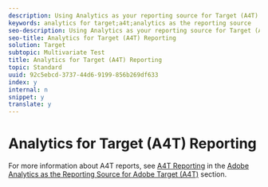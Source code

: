 ```yaml
---
description: Using Analytics as your reporting source for Target (A4T) gives you access to Analytics reports for your Target activities.
keywords: analytics for target;a4t;analytics as the reporting source
seo-description: Using Analytics as your reporting source for Target (A4T) gives you access to Analytics reports for your Target activities.
seo-title: Analytics for Target (A4T) Reporting
solution: Target
subtopic: Multivariate Test
title: Analytics for Target (A4T) Reporting
topic: Standard
uuid: 92c5ebcd-3737-44d6-9199-856b269df633
index: y
internal: n
snippet: y
translate: y
---
```


# Analytics for Target (A4T) Reporting

For more information about A4T reports, see [ A4T Reporting](c_reporting.md#concept_716AF8D545AD404EAAEE99A6DB7B9483) in the [ Adobe Analytics as the Reporting Source for Adobe Target (A4T)](a4t.md#concept_7540C8C04259434AB6EE33B09F47A1DE) section. 

